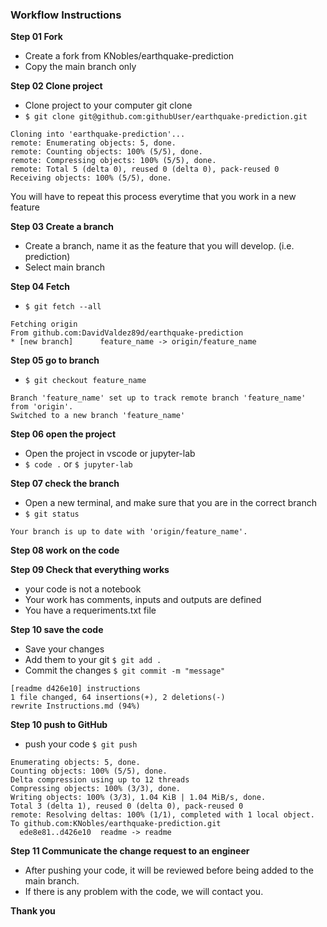 ### Workflow Instructions
 
**Step 01 Fork**
* Create a fork from KNobles/earthquake-prediction
* Copy the main branch only
 
**Step 02 Clone project**
* Clone project to your computer
git clone
* ```$ git clone git@github.com:githubUser/earthquake-prediction.git```
 
```
Cloning into 'earthquake-prediction'...
remote: Enumerating objects: 5, done.
remote: Counting objects: 100% (5/5), done.
remote: Compressing objects: 100% (5/5), done.
remote: Total 5 (delta 0), reused 0 (delta 0), pack-reused 0
Receiving objects: 100% (5/5), done.
```
 
You will have to repeat this process everytime that you work in a new feature
 
**Step 03 Create a branch**
* Create a branch, name it as the feature that you will develop. (i.e. prediction)
* Select main branch
 
**Step 04 Fetch**
* ```$ git fetch --all```
```
Fetching origin
From github.com:DavidValdez89d/earthquake-prediction
* [new branch]      feature_name -> origin/feature_name
```
**Step 05 go to branch**
* ```$ git checkout feature_name```
```
Branch 'feature_name' set up to track remote branch 'feature_name' from 'origin'.
Switched to a new branch 'feature_name'
```
**Step 06 open the project**
* Open the project in vscode or jupyter-lab
* ```$ code .``` or ```$ jupyter-lab```
 
**Step 07 check the branch**
* Open a new terminal, and make sure that you are in the correct branch
* ```$ git status```
```
Your branch is up to date with 'origin/feature_name'.
```
 
**Step 08 work on the code**
 
**Step 09 Check that everything works**
* your code is not a notebook
* Your work has comments, inputs and outputs are defined
* You have a requeriments.txt file
 
**Step 10 save the code**
* Save your changes
* Add them to your git ```$ git add .```
* Commit the changes ```$ git commit -m "message"```
```
[readme d426e10] instructions
1 file changed, 64 insertions(+), 2 deletions(-)
rewrite Instructions.md (94%)
```
**Step 10 push to GitHub**
* push your code ```$ git push```
```
Enumerating objects: 5, done.
Counting objects: 100% (5/5), done.
Delta compression using up to 12 threads
Compressing objects: 100% (3/3), done.
Writing objects: 100% (3/3), 1.04 KiB | 1.04 MiB/s, done.
Total 3 (delta 1), reused 0 (delta 0), pack-reused 0
remote: Resolving deltas: 100% (1/1), completed with 1 local object.
To github.com:KNobles/earthquake-prediction.git
  ede8e81..d426e10  readme -> readme
```
 
**Step 11 Communicate the change request to an engineer**
* After pushing your code, it will be reviewed before being added to the main branch. 
* If there is any problem with the code, we will contact you.
 
**Thank you**